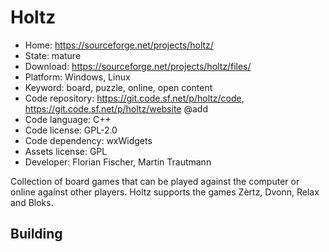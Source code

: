 # Holtz

- Home: https://sourceforge.net/projects/holtz/
- State: mature
- Download: https://sourceforge.net/projects/holtz/files/
- Platform: Windows, Linux
- Keyword: board, puzzle, online, open content
- Code repository: https://git.code.sf.net/p/holtz/code, https://git.code.sf.net/p/holtz/website @add
- Code language: C++
- Code license: GPL-2.0
- Code dependency: wxWidgets
- Assets license: GPL
- Developer: Florian Fischer, Martin Trautmann

Collection of board games that can be played against the computer or online against other players. Holtz supports the games Zèrtz, Dvonn, Relax and Bloks.

## Building
